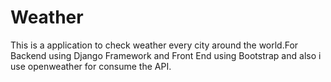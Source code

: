 # Weather
This is a application to check weather every city around the world.For Backend using Django Framework and Front End using Bootstrap and also i use openweather for consume the API.

